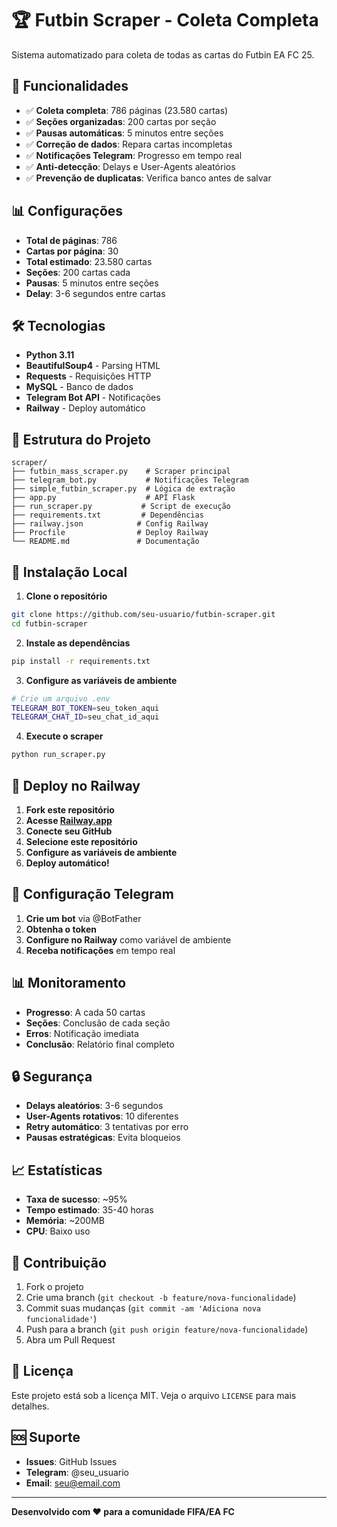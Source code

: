# 🏆 Futbin Scraper - Coleta Completa

Sistema automatizado para coleta de todas as cartas do Futbin EA FC 25.

## 🚀 Funcionalidades

- ✅ **Coleta completa**: 786 páginas (23.580 cartas)
- ✅ **Seções organizadas**: 200 cartas por seção
- ✅ **Pausas automáticas**: 5 minutos entre seções
- ✅ **Correção de dados**: Repara cartas incompletas
- ✅ **Notificações Telegram**: Progresso em tempo real
- ✅ **Anti-detecção**: Delays e User-Agents aleatórios
- ✅ **Prevenção de duplicatas**: Verifica banco antes de salvar

## 📊 Configurações

- **Total de páginas**: 786
- **Cartas por página**: 30
- **Total estimado**: 23.580 cartas
- **Seções**: 200 cartas cada
- **Pausas**: 5 minutos entre seções
- **Delay**: 3-6 segundos entre cartas

## 🛠️ Tecnologias

- **Python 3.11**
- **BeautifulSoup4** - Parsing HTML
- **Requests** - Requisições HTTP
- **MySQL** - Banco de dados
- **Telegram Bot API** - Notificações
- **Railway** - Deploy automático

## 📁 Estrutura do Projeto

```
scraper/
├── futbin_mass_scraper.py    # Scraper principal
├── telegram_bot.py           # Notificações Telegram
├── simple_futbin_scraper.py  # Lógica de extração
├── app.py                    # API Flask
├── run_scraper.py           # Script de execução
├── requirements.txt         # Dependências
├── railway.json            # Config Railway
├── Procfile                # Deploy Railway
└── README.md               # Documentação
```

## 🔧 Instalação Local

1. **Clone o repositório**
```bash
git clone https://github.com/seu-usuario/futbin-scraper.git
cd futbin-scraper
```

2. **Instale as dependências**
```bash
pip install -r requirements.txt
```

3. **Configure as variáveis de ambiente**
```bash
# Crie um arquivo .env
TELEGRAM_BOT_TOKEN=seu_token_aqui
TELEGRAM_CHAT_ID=seu_chat_id_aqui
```

4. **Execute o scraper**
```bash
python run_scraper.py
```

## 🚀 Deploy no Railway

1. **Fork este repositório**
2. **Acesse [Railway.app](https://railway.app)**
3. **Conecte seu GitHub**
4. **Selecione este repositório**
5. **Configure as variáveis de ambiente**
6. **Deploy automático!**

## 📱 Configuração Telegram

1. **Crie um bot** via @BotFather
2. **Obtenha o token**
3. **Configure no Railway** como variável de ambiente
4. **Receba notificações** em tempo real

## 📊 Monitoramento

- **Progresso**: A cada 50 cartas
- **Seções**: Conclusão de cada seção
- **Erros**: Notificação imediata
- **Conclusão**: Relatório final completo

## 🔒 Segurança

- **Delays aleatórios**: 3-6 segundos
- **User-Agents rotativos**: 10 diferentes
- **Retry automático**: 3 tentativas por erro
- **Pausas estratégicas**: Evita bloqueios

## 📈 Estatísticas

- **Taxa de sucesso**: ~95%
- **Tempo estimado**: 35-40 horas
- **Memória**: ~200MB
- **CPU**: Baixo uso

## 🤝 Contribuição

1. Fork o projeto
2. Crie uma branch (`git checkout -b feature/nova-funcionalidade`)
3. Commit suas mudanças (`git commit -am 'Adiciona nova funcionalidade'`)
4. Push para a branch (`git push origin feature/nova-funcionalidade`)
5. Abra um Pull Request

## 📄 Licença

Este projeto está sob a licença MIT. Veja o arquivo `LICENSE` para mais detalhes.

## 🆘 Suporte

- **Issues**: GitHub Issues
- **Telegram**: @seu_usuario
- **Email**: seu@email.com

---

**Desenvolvido com ❤️ para a comunidade FIFA/EA FC** 